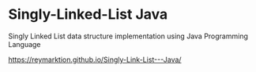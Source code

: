 # Singly-Linked-List Java
Singly Linked List data structure implementation using Java Programming Language

https://reymarktion.github.io/Singly-Link-List---Java/
